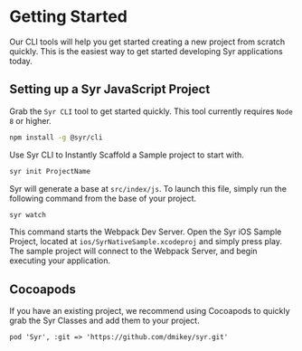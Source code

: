 # Getting Started

Our CLI tools will help you get started creating a new project from scratch quickly. This is the easiest way to get started developing Syr applications today.

## Setting up a Syr JavaScript Project

Grab the `Syr CLI` tool to get started quickly. This tool currently requires `Node 8` or higher.

```bash
npm install -g @syr/cli
```

Use Syr CLI to Instantly Scaffold a Sample project to start with.

```bash
syr init ProjectName
```

Syr will generate a base at `src/index/js`. To launch this file, simply run the following command from the base of your project.

```bash
syr watch
```

This command starts the Webpack Dev Server. Open the Syr iOS Sample Project, located at `ios/SyrNativeSample.xcodeproj` and simply press play. The sample project will connect to the Webpack Server, and begin executing your application.


## Cocoapods

If you have an existing project, we recommend using Cocoapods to quickly grab the Syr Classes and add them to your project.

```
pod 'Syr', :git => 'https://github.com/dmikey/syr.git'
```
